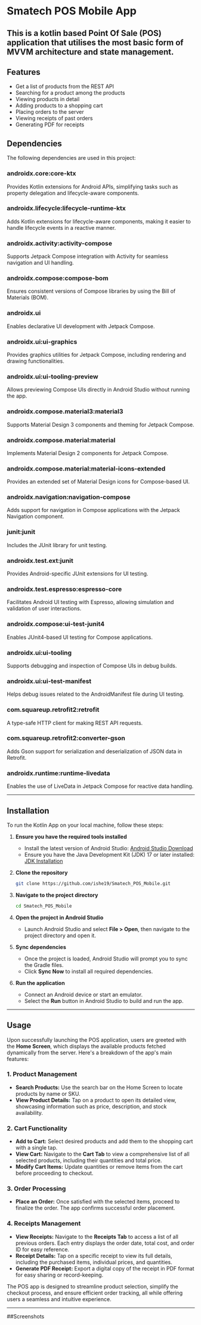 # Smatech POS Mobile App

## This is a kotlin based Point Of Sale (POS) application that utilises the most basic form of MVVM architecture and state management.


## Features
- Get a list of products from the REST API
- Searching for a product among the products
- Viewing products in detail
- Adding products to a shopping cart
- Placing orders to the server
- Viewing receipts of past orders
- Generating PDF for receipts

## Dependencies

The following dependencies are used in this project:

### androidx.core:core-ktx
Provides Kotlin extensions for Android APIs, simplifying tasks such as property delegation and lifecycle-aware components.

### androidx.lifecycle:lifecycle-runtime-ktx
Adds Kotlin extensions for lifecycle-aware components, making it easier to handle lifecycle events in a reactive manner.

### androidx.activity:activity-compose
Supports Jetpack Compose integration with Activity for seamless navigation and UI handling.

### androidx.compose:compose-bom
Ensures consistent versions of Compose libraries by using the Bill of Materials (BOM).

### androidx.ui
Enables declarative UI development with Jetpack Compose.

### androidx.ui:ui-graphics
Provides graphics utilities for Jetpack Compose, including rendering and drawing functionalities.

### androidx.ui:ui-tooling-preview
Allows previewing Compose UIs directly in Android Studio without running the app.

### androidx.compose.material3:material3
Supports Material Design 3 components and theming for Jetpack Compose.

### androidx.compose.material:material
Implements Material Design 2 components for Jetpack Compose.

### androidx.compose.material:material-icons-extended
Provides an extended set of Material Design icons for Compose-based UI.

### androidx.navigation:navigation-compose
Adds support for navigation in Compose applications with the Jetpack Navigation component.

### junit:junit
Includes the JUnit library for unit testing.

### androidx.test.ext:junit
Provides Android-specific JUnit extensions for UI testing.

### androidx.test.espresso:espresso-core
Facilitates Android UI testing with Espresso, allowing simulation and validation of user interactions.

### androidx.compose:ui-test-junit4
Enables JUnit4-based UI testing for Compose applications.

### androidx.ui:ui-tooling
Supports debugging and inspection of Compose UIs in debug builds.

### androidx.ui:ui-test-manifest
Helps debug issues related to the AndroidManifest file during UI testing.

### com.squareup.retrofit2:retrofit
A type-safe HTTP client for making REST API requests.

### com.squareup.retrofit2:converter-gson
Adds Gson support for serialization and deserialization of JSON data in Retrofit.

### androidx.runtime:runtime-livedata
Enables the use of LiveData in Jetpack Compose for reactive data handling.

---

## Installation  
To run the Kotlin App on your local machine, follow these steps:  

1. **Ensure you have the required tools installed**  
   - Install the latest version of Android Studio: [Android Studio Download](https://developer.android.com/studio)  
   - Ensure you have the Java Development Kit (JDK) 17 or later installed: [JDK Installation](https://adoptium.net/)  

2. **Clone the repository**  
   ```bash  
   git clone https://github.com/ishe19/Smatech_POS_Mobile.git  
   ```  

3. **Navigate to the project directory**  
   ```bash  
   cd Smatech_POS_Mobile  
   ```  

4. **Open the project in Android Studio**  
   - Launch Android Studio and select **File > Open**, then navigate to the project directory and open it.  

5. **Sync dependencies**  
   - Once the project is loaded, Android Studio will prompt you to sync the Gradle files.  
   - Click **Sync Now** to install all required dependencies.  

6. **Run the application**  
   - Connect an Android device or start an emulator.  
   - Select the **Run** button in Android Studio to build and run the app.  

---

## Usage  

Upon successfully launching the POS application, users are greeted with the **Home Screen**, which displays the available products fetched dynamically from the server. Here's a breakdown of the app's main features:  

### 1. **Product Management**  
- **Search Products:** Use the search bar on the Home Screen to locate products by name or SKU.  
- **View Product Details:** Tap on a product to open its detailed view, showcasing information such as price, description, and stock availability.  

### 2. **Cart Functionality**  
- **Add to Cart:** Select desired products and add them to the shopping cart with a single tap.  
- **View Cart:** Navigate to the **Cart Tab** to view a comprehensive list of all selected products, including their quantities and total price.  
- **Modify Cart Items:** Update quantities or remove items from the cart before proceeding to checkout.  

### 3. **Order Processing**  
- **Place an Order:** Once satisfied with the selected items, proceed to finalize the order. The app confirms successful order placement.  

### 4. **Receipts Management**  
- **View Receipts:** Navigate to the **Receipts Tab** to access a list of all previous orders. Each entry displays the order date, total cost, and order ID for easy reference.  
- **Receipt Details:** Tap on a specific receipt to view its full details, including the purchased items, individual prices, and quantities.  
- **Generate PDF Receipt:** Export a digital copy of the receipt in PDF format for easy sharing or record-keeping.  

The POS app is designed to streamline product selection, simplify the checkout process, and ensure efficient order tracking, all while offering users a seamless and intuitive experience.  

---

##Screenshots


